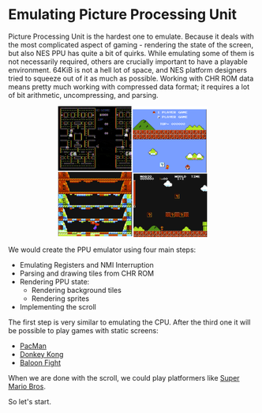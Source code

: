 # Emulating Picture Processing Unit

Picture Processing Unit is the hardest one to emulate. Because it deals with the most complicated aspect of gaming - rendering the state of the screen, but also NES PPU has quite a bit of quirks. While emulating some of them is not necessarily required, others are crucially important to have a playable environment. 
64KiB is not a hell lot of space, and NES platform designers tried to squeeze out of it as much as possible. Working with CHR ROM data means pretty much working with compressed data format; it requires a lot of bit arithmetic, uncompressing, and parsing.

 <div style="text-align:center"><img src="./images/ch6/image_1_ppu_failures.png" width="60%"/></div>


We would create the PPU emulator using four main steps:
* Emulating Registers and NMI Interruption
* Parsing and drawing tiles from CHR ROM
* Rendering PPU state: 
    * Rendering background tiles 
    * Rendering sprites
* Implementing the scroll

The first step is very similar to emulating the CPU. 
After the third one it will be possible to play games with static screens:
- [PacMan](https://en.wikipedia.org/wiki/Pac-Man)
- [Donkey Kong](https://en.wikipedia.org/wiki/Donkey_Kong)
- [Baloon Fight](https://en.wikipedia.org/wiki/Balloon_Fight)

When we are done with the scroll, we could play platformers like [Super Mario Bros](https://en.wikipedia.org/wiki/Super_Mario_Bros). 

So let's start.